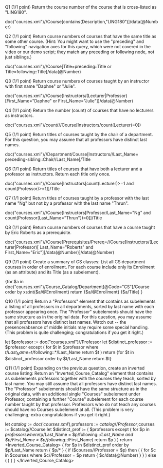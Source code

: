 Q1  (1/1 point)
Return the course number of the course that is cross-listed as "LING180". 

doc("courses.xml")//Course[contains(Description,"LING180")]/data(@Number)

Q2  (1/1 point)
Return course numbers of courses that have the same title as some other course. (Hint: You might want to use the "preceding" and "following" navigation axes for this query, which were not covered in the video or our demo script; they match any preceding or following node, not just siblings.) 

doc("courses.xml")//Course[Title=preceding::Title or Title=following::Title]/data(@Number)

Q3  (1/1 point)
Return course numbers of courses taught by an instructor with first name "Daphne" or "Julie". 

doc("courses.xml")//Course[Instructors/(Lecturer|Professor)[First_Name="Daphne" or First_Name="Julie"]]/data(@Number)

Q4  (1/1 point)
Return the number (count) of courses that have no lecturers as instructors. 

doc("courses.xml")/count(//Course[Instructors/count(Lecturer)=0])

Q5  (1/1 point)
Return titles of courses taught by the chair of a department. For this question, you may assume that all professors have distinct last names. 

doc("courses.xml")//Department/Course[Instructors//Last_Name=
preceding-sibling::Chair//Last_Name]/Title

Q6  (1/1 point)
Return titles of courses that have both a lecturer and a professor as instructors. Return each title only once. 

doc("courses.xml")//Course[Instructors[count(Lecturer)>=1 and count(Professor)>=1]]/Title

Q7  (1/1 point)
Return titles of courses taught by a professor with the last name "Ng" but not by a professor with the last name "Thrun". 

doc("courses.xml")//Course[Instructors[Professor/Last_Name="Ng" and count(Professor[Last_Name="Thrun"])=0]]/Title

Q8  (1/1 point)
Return course numbers of courses that have a course taught by Eric Roberts as a prerequisite. 

doc("courses.xml")//Course[Prerequisites/Prereq=//Course[Instructors/(Lecturer|Professor)[
Last_Name="Roberts" and First_Name="Eric"]]/data(@Number)]/data(@Number)

Q9  (1/1 point)
Create a summary of CS classes: List all CS department courses in order of enrollment. For each course include only its Enrollment (as an attribute) and its Title (as a subelement). 

<Summary>
{for $a in doc("courses.xml")/Course_Catalog/Department[@Code="CS"]/Course
order by xs:int($a/@Enrollment)
return
        <Course>
        {$a/@Enrollment}
        {$a/Title}
        </Course>}
</Summary>

Q10  (1/1 point)
Return a "Professors" element that contains as subelements a listing of all professors in all departments, sorted by last name with each professor appearing once. The "Professor" subelements should have the same structure as in the original data. For this question, you may assume that all professors have distinct last names. Watch out -- the presence/absence of middle initials may require some special handling. (This problem is quite challenging; congratulations if you get it right.) 

let $professor := doc("courses.xml")//Professor
let $distinct_professor := $professor
    except ( for $t in $professor 
            where $t/Last_Name=$t/following::*/Last_Name
            return $t )
return <Professors>
{for $t in $distinct_professor
order by $t/Last_Name
return $t}
</Professors>

Q11  (1/1 point)
Expanding on the previous question, create an inverted course listing: Return an "Inverted_Course_Catalog" element that contains as subelements professors together with the courses they teach, sorted by last name. You may still assume that all professors have distinct last names. The "Professor" subelements should have the same structure as in the original data, with an additional single "Courses" subelement under Professor, containing a further "Course" subelement for each course number taught by that professor. Professors who do not teach any courses should have no Courses subelement at all. (This problem is very challenging; extra congratulations if you get it right.) 

let $catalog := doc('courses.xml'),$professors := $catalog//Professor,$courses := $catalog//Course
let $distinct_prof := (
      $professors except (
        for $p in $professors
          where ($p/Last_Name = $p/following::*/Last_Name and $p/First_Name = $p/following::*/First_Name)
          return $p
      )
    )
return <Inverted_Course_Catalog>
  {
    for $p in $distinct_prof
      order by $p/Last_Name
      return <Professor>
      { $p/* }
      {
        if ($courses//Professor = $p) 
        then (
          <Courses> {
            for $c in $courses
              where $c//Professor = $p
              return <Course> { $c/data(@Number) } </Course>
          }
          </Courses>
        )
        else (
             )
      }
      </Professor>
  }
  </Inverted_Course_Catalog>